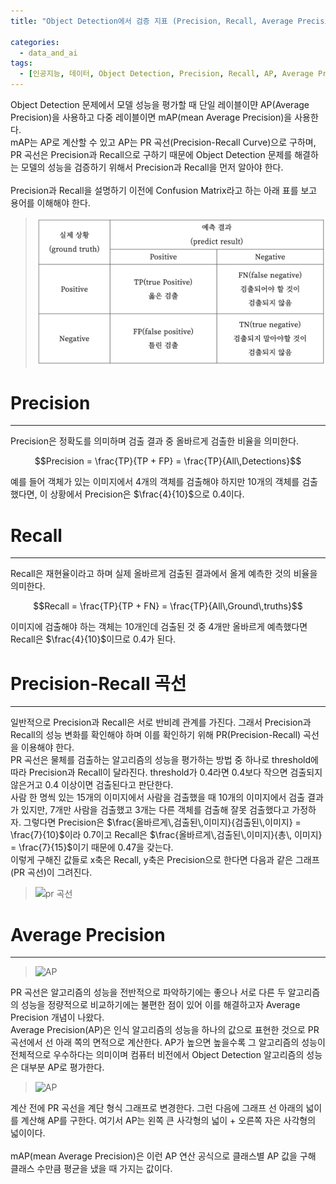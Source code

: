 ```yaml
---
title: "Object Detection에서 검증 지표 (Precision, Recall, Average Precision, mAP)"

categories:
  - data_and_ai
tags:
  - [인공지능, 데이터, Object Detection, Precision, Recall, AP, Average Precision, 검증 지표]
---
```


Object Detection 문제에서 모델 성능을 평가할 때 단일 레이블이먄 AP(Average Precision)을 사용하고 다중 레이블이면 mAP(mean Average Precision)을 사용한다.<br>
mAP는 AP로 계산할 수 있고 AP는 PR 곡선(Precision-Recall Curve)으로 구하며, PR 곡선은 Precision과 Recall으로 구하기 때문에 Object Detection 문제를 해결하는 모델의 성능을 검증하기 위해서 Precision과 Recall을 먼저 알아야 한다.<br>
<br>
Precision과 Recall을 설명하기 이전에 Confusion Matrix라고 하는 아래 표를 보고 용어를 이해해야 한다.<br>

> ![confusion matrix](/assets/images/post/AP/confusion%20matrix.png)

# Precision
-----

Precision은 정확도를 의미하며 검출 결과 중 올바르게 검출한 비율을 의미한다.<br>

$$Precision = \frac{TP}{TP + FP} = \frac{TP}{All\,Detections}$$

예를 들어 객체가 있는 이미지에서 4개의 객체를 검출해야 하지만 10개의 객체를 검출했다면, 이 상황에서 Precision은 $\frac{4}{10}$으로 0.4이다.<br>

# Recall
-----

Recall은 재현율이라고 하며 실제 올바르게 검출된 결과에서 올게 예측한 것의 비율을 의미한다.<br>

$$Recall = \frac{TP}{TP + FN} = \frac{TP}{All\,Ground\,truths}$$

이미지에 검출해야 하는 객체는 10개인데 검출된 것 중 4개만 올바르게 예측했다면 Recall은 $\frac{4}{10}$이므로 0.4가 된다.<br>

# Precision-Recall 곡선
-----

일반적으로 Precision과 Recall은 서로 반비례 관계를 가진다. 그래서 Precision과 Recall의 성능 변화를 확인해야 하며 이를 확인하기 위해 PR(Precision-Recall) 곡선을 이용해야 한다.<br>
PR 곡선은 물체를 검출하는 알고리즘의 성능을 평가하는 방법 중 하나로 threshold에 따라 Precision과 Recall이 달라진다. threshold가 0.4라면 0.4보다 작으면 검출되지 않은거고 0.4 이상이면 검출된다고 판단한다.<br>
사람 한 명씩 있는 15개의 이미지에서 사람을 검출했을 때 10개의 이미지에서 검출 결과가 있지만, 7개만 사람을 검출했고 3개는 다른 객체를 검출해 잘못 검출했다고 가정하자. 그렇다면 Precision은 $\frac{올바르게\,검출된\,이미지}{검출된\,이미지} = \frac{7}{10}$이라 0.7이고 Recall은 $\frac{올바르게\,검출된\,이미지}{총\, 이미지} = \frac{7}{15}$이기 때문에 0.47을 갖는다.<br>
이렇게 구해진 값들로 x축은 Recall, y축은 Precision으로 한다면 다음과 같은 그래프(PR 곡선)이 그려진다.<br>

> ![pr 곡선](https://img1.daumcdn.net/thumb/R1280x0/?scode=mtistory2&fname=https%3A%2F%2Fblog.kakaocdn.net%2Fdn%2FqsCQt%2FbtqufbT4BWO%2FRgG7ha2HvpWv52sp4k4sEk%2Fimg.bmp)

# Average Precision
-----

> ![AP]()

PR 곡선은 알고리즘의 성능을 전반적으로 파악하기에는 좋으나 서로 다른 두 알고리즘의 성능을 정량적으로 비교하기에는 불편한 점이 있어 이를 해결하고자 Average Precision 개념이 나왔다.<br>
Average Precision(AP)은 인식 알고리즘의 성능을 하나의 값으로 표현한 것으로 PR 곡선에서 선 아래 쪽의 면적으로 계산한다. AP가 높으면 높을수록 그 알고리즘의 성능이 전체적으로 우수하다는 의미이며 컴퓨터 비전에서 Object Detection 알고리즘의 성능은 대부분 AP로 평가한다.<br>

> ![AP](https://img1.daumcdn.net/thumb/R1280x0/?scode=mtistory2&fname=https%3A%2F%2Fblog.kakaocdn.net%2Fdn%2Fbg73Gf%2FbtquhjDtzFh%2FETRORigF8P4dT02zB4kox1%2Fimg.png)

계산 전에 PR 곡선을 계단 형식 그래프로 변경한다. 그런 다음에 그래프 선 아래의 넓이를 계산해 AP를 구한다. 여기서 AP는 왼쪽 큰 사각형의 넓이 + 오른쪽 자은 사각형의 넓이이다.<br>
<br>
mAP(mean Average Precision)은 이런 AP 연산 공식으로 클래스별 AP 값을 구해 클래스 수만큼 평균을 냈을 때 가지는 값이다.